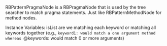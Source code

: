 RBPatternPragmaNode  is a RBPragmaNode that is used by the tree searcher  to
match pragma statements. Just like RBPatternMethodNode for method nodes.

Instance Variables:
	isList	<Boolean>	are we matching each keyword or matching all keywords together (e.g., `keyword1: would match a one argument method whereas `@keywords: would match 0 or more arguments)
